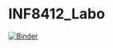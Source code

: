 # INF8412_Labo

[![Binder](https://mybinder.org/badge_logo.svg)](https://mybinder.org/v2/gh/mathieulemieux/INF8412_Labo/HEAD)
